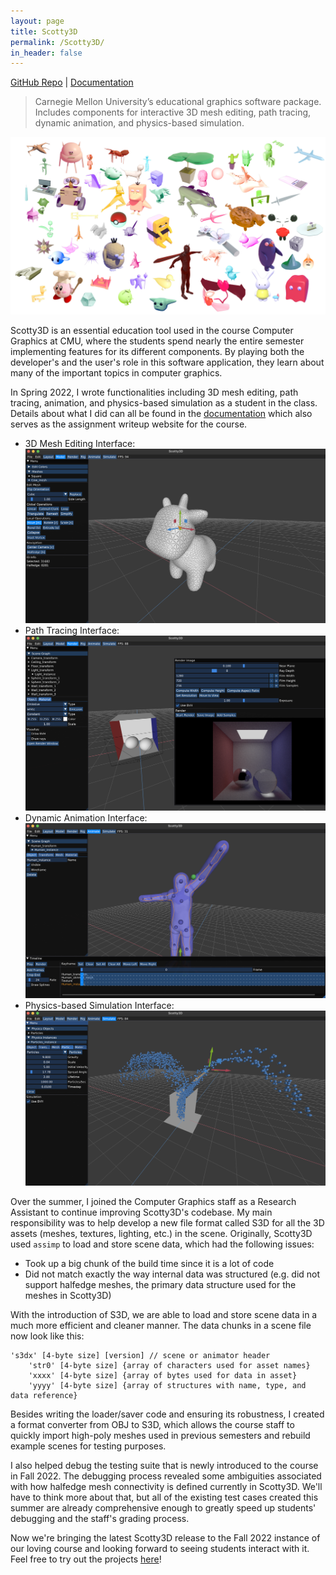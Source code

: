 ```yaml
---
layout: page
title: Scotty3D
permalink: /Scotty3D/
in_header: false
---
```

[GitHub Repo](https://github.com/CMU-Graphics/Scotty3D) | [Documentation](https://cmu-graphics.github.io/Scotty3D/)
> Carnegie Mellon University’s educational graphics software package. Includes components for interactive 3D mesh editing, path tracing, dynamic animation, and physics-based simulation.

![15-462 F20 Renders](../media/scotty3d/scotty3d-001.png)

Scotty3D is an essential education tool used in the course Computer Graphics at CMU, where the students spend nearly the entire semester implementing features for its different components. By playing both the developer's and the user's role in this software application, they learn about many of the important topics in computer graphics.

In Spring 2022, I wrote functionalities including 3D mesh editing, path tracing, animation, and physics-based simulation as a student in the class. Details about what I did can all be found in the [documentation](https://cmu-graphics.github.io/Scotty3D/) which also serves as the assignment writeup website for the course.

* 3D Mesh Editing Interface:
![mesh editing](../media/scotty3d/scotty3d-002.png)
* Path Tracing Interface:
![path tracing](../media/scotty3d/scotty3d-003.png)
* Dynamic Animation Interface:
![path tracing](../media/scotty3d/scotty3d-004.png)
* Physics-based Simulation Interface:
![path tracing](../media/scotty3d/scotty3d-005.png)

Over the summer, I joined the Computer Graphics staff as a Research Assistant to continue improving Scotty3D's codebase. My main responsibility was to help develop a new file format called S3D for all the 3D assets (meshes, textures, lighting, etc.) in the scene. Originally, Scotty3D used `assimp` to load and store scene data, which had the following issues:
* Took up a big chunk of the build time since it is a lot of code
* Did not match exactly the way internal data was structured (e.g. did not support halfedge meshes, the primary data structure used for the meshes in Scotty3D)

With the introduction of S3D, we are able to load and store scene data in a much more efficient and cleaner manner. The data chunks in a scene file now look like this:
```
's3dx' [4-byte size] [version] // scene or animator header
    'str0' [4-byte size] {array of characters used for asset names}
    'xxxx' [4-byte size] {array of bytes used for data in asset}
    'yyyy' [4-byte size] {array of structures with name, type, and data reference}
```
Besides writing the loader/saver code and ensuring its robustness, I created a format converter from OBJ to S3D, which allows the course staff to quickly import high-poly meshes used in previous semesters and rebuild example scenes for testing purposes.

I also helped debug the testing suite that is newly introduced to the course in Fall 2022. The debugging process revealed some ambiguities associated with how halfedge mesh connectivity is defined currently in Scotty3D. We'll have to think more about that, but all of the existing test cases created this summer are already comprehensive enough to greatly speed up students' debugging and the staff's grading process.

Now we're bringing the latest Scotty3D release to the Fall 2022 instance of our loving course and looking forward to seeing students interact with it. Feel free to try out the projects [here](https://github.com/CMU-Graphics/Scotty3D)!